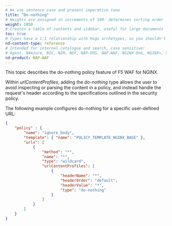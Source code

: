 ```yaml
---
# We use sentence case and present imperative tone
title: "Do-nothing"
# Weights are assigned in increments of 100: determines sorting order
weight: 1050
# Creates a table of contents and sidebar, useful for large documents
toc: true
# Types have a 1:1 relationship with Hugo archetypes, so you shouldn't need to change this
nd-content-type: reference
# Intended for internal catalogue and search, case sensitive:
# Agent, N4Azure, NIC, NIM, NGF, NAP-DOS, NAP-WAF, NGINX One, NGINX+, Solutions, Unit
nd-product: NAP-WAF
---
```


This topic describes the do-nothing policy feature of F5 WAF for NGINX.

Within _urlContentProfiles_, adding the _do-nothing_ type allows the user to avoid inspecting or parsing the content in a policy, and instead handle the request's header according to the specifications outlined in the security policy.

The following example configures do-nothing for a specific user-defined URL:

```json
{
    "policy" : {
        "name": "ignore_body",
        "template": { "name": "POLICY_TEMPLATE_NGINX_BASE" },
        "urls": [
            {
                "method": "*",
                "name": "*",
                "type": "wildcard",
                "urlContentProfiles": [
                    {
                        "headerName": "*",
                        "headerOrder": "default",
                        "headerValue": "*",
                        "type": "do-nothing"
                    }
                ]
            }
        ]
    }
}
```